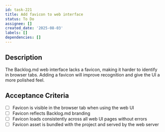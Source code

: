 ```yaml
---
id: task-221
title: Add favicon to web interface
status: To Do
assignee: []
created_date: '2025-08-03'
labels: []
dependencies: []
---
```


## Description

The Backlog.md web interface lacks a favicon, making it harder to identify in browser tabs. Adding a favicon will improve recognition and give the UI a more polished feel.

## Acceptance Criteria

- [ ] Favicon is visible in the browser tab when using the web UI
- [ ] Favicon reflects Backlog.md branding
- [ ] Favicon loads consistently across all web UI pages without errors
- [ ] Favicon asset is bundled with the project and served by the web server
